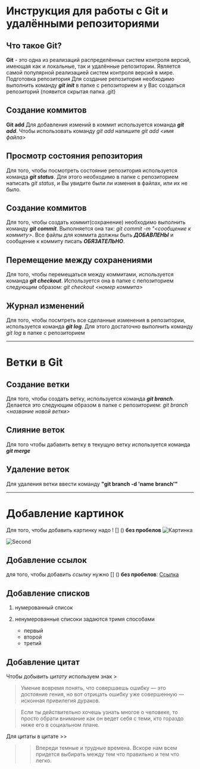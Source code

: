 # Инструкция для работы с Git и удалёнными репозиториями

## Что такое **Git**?
**Git** - это одна из реализаций распределённых систем контроля версий, имеющая как и локальные, так и удалённые репозитории. Является самой популярной реализацией систем контроля версий в мире.
Подготовка репозитория
Для создание репозитория необходимо выполнить команду ***git init***  в папке с репозиторием и у Вас создаться репозиторий (появится скрытая папка .git)

## Создание коммитов

**Git add**
Для добавления измений в коммит используется команда ***git add***. Чтобы использовать команду *git add* напишите *git add <имя файла>*

## Просмотр состояния репозитория

Для того, чтобы посмотреть состояние репозитория используется команда ***git status***. Для этого необходимо в папке с репозиторием написать *git status*, и Вы увидите были ли измения в файлах, или их не было.

## Создание коммитов

Для того, чтобы создать коммит(сохранение) необходимо выполнить команду ***git commit***. Выполняется она так: *git commit -m "<сообщение к коммиту>*. Все файлы для коммита должны быть ***ДОБАВЛЕНЫ*** и сообщение к коммиту писать ***ОБЯЗАТЕЛЬНО***.

## Перемещение между сохранениями

Для того, чтобы перемещаться между коммитами, используется команда ***git checkout***. Используется она в папке с пепозиторием следующим образом: *git checkout <номер коммита>*

## Журнал изменений

Для того, чтобы посмтреть все сделанные изменения в репозитории, используется команда ***git log***. Для этого достаточно выполнить команду *git log* в папке с репозиторием

---

# Ветки в Git

## Создание ветки

Для того, чтобы создать ветку, используется команда ***git branch***. Делается это следующим образом в папке с репозиторием: *git branch <название новой ветки>*

## Слияние веток

Для того чтобы дабавить ветку в текущую ветку используется команда ***git merge** <name branch>*

## Удаление веток

Для удаления ветки ввести команду **"git branch -d 'name branch'"**

---

# Добавление картинок

Для того, чтобы добавить картинку надо ! [] () **без пробелов**
![Картинка](https://celes.club/uploads/posts/2022-10/1667240153_1-celes-club-p-garri-potter-sova-art-instagram-1.jpg)

![Second](https://upload.wikimedia.org/wikipedia/ru/thumb/e/e5/Hogwarts-coat.svg/1200px-Hogwarts-coat.svg.png)


## Добавление ссылок
для того, чтобы добавить *ссылку* нужно [] () **без пробелов**:
[Ссылка](https://habr.com/ru/post/541258/)

## Добавление списков 

1. нумерованный список

2. ненумерованные списоки задаются тримя способами
    * первый
    + второй
    - третий

## Добавление цитат

Чтобы добывить *цитату* используем знак >
>Умение вовремя понять, что совершаешь ошибку — это достояние гения, но вот отрицать ошибку уже совершенную — исконная привилегия дураков.

>Если ты действительно хочешь узнать многое о человеке, то просто обрати внимание как он ведет себя с теми, кто гораздо ниже его в социальном плане.


Для цитаты в цитате >>

>>Впереди темные и трудные времена. Вскоре нам всем придется выбирать между тем что правильно и тем что легко. 